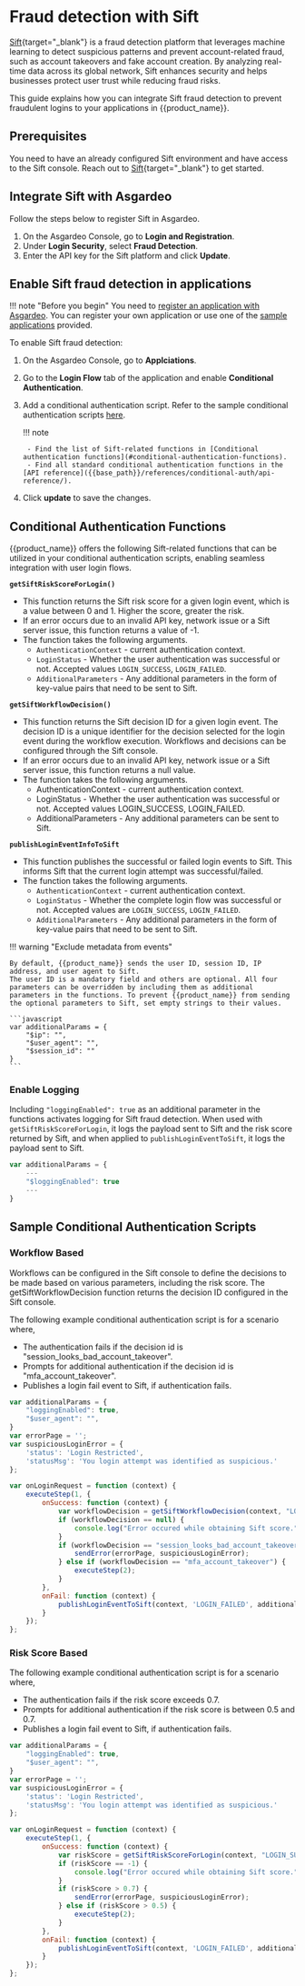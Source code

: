 # Fraud detection with Sift

[Sift](https://sift.com/){target="_blank"} is a fraud detection platform that leverages machine learning to detect suspicious patterns and prevent account-related fraud, such as account takeovers and fake account creation. By analyzing real-time data across its global network, Sift enhances security and helps businesses protect user trust while reducing fraud risks.

This guide explains how you can integrate Sift fraud detection to prevent fraudulent logins to your applications in {{product_name}}.

## Prerequisites

You need to have an already configured Sift environment and have access to the Sift console. Reach out to [Sift](https://sift.com/contact-us){target="_blank"} to get started.

## Integrate Sift with Asgardeo

Follow the steps below to register Sift in Asgardeo.

1. On the Asgardeo Console, go to **Login and Registration**.
2. Under **Login Security**, select **Fraud Detection**.
3. Enter the API key for the Sift platform and click **Update**.

## Enable Sift fraud detection in applications

!!! note "Before you begin"
    You need to [register an application with Asgardeo]({{base_path}}/guides/applications/). You can register your own application or use one of the [sample applications]({{base_path}}/get-started/try-samples/) provided.

To enable Sift fraud detection:

1. On the Asgardeo Console, go to **Applciations**.
2. Go to the **Login Flow** tab of the application and enable **Conditional Authentication**.
3. Add a conditional authentication script. Refer to the sample conditional authentication scripts [here](#sample-conditional-authentication-scripts).

    !!! note

        - Find the list of Sift-related functions in [Conditional authentication functions](#conditional-authentication-functions).
        - Find all standard conditional authentication functions in the [API reference]({{base_path}}/references/conditional-auth/api-reference/).

4. Click **update** to save the changes.

## Conditional Authentication Functions 

{{product_name}} offers the following Sift-related functions that can be utilized in your conditional authentication scripts, enabling seamless integration with user login flows.

**`getSiftRiskScoreForLogin()`**

- This function returns the Sift risk score for a given login event, which is a value between 0 and 1. Higher the score, greater the risk.
- If an error occurs due to an invalid API key, network issue or a Sift server issue, this function returns a value of -1.
- The function takes the following arguments.
    - `AuthenticationContext` - current authentication context.
    - `LoginStatus` - Whether the user authentication was successful or not. Accepted values `LOGIN_SUCCESS`, `LOGIN_FAILED`.
    - `AdditionalParameters` - Any additional parameters in the form of key-value pairs that need to be sent to Sift.

**`getSiftWorkflowDecision()`**

- This function returns the Sift decision ID for a given login event. The decision ID is a unique identifier for the decision selected for the login event during the workflow execution. Workflows and decisions can be configured through the Sift console.
- If an error occurs due to an invalid API key, network issue or a Sift server issue, this function returns a null value.
- The function takes the following arguments.
    - AuthenticationContext - current authentication context.
    - LoginStatus - Whether the user authentication was successful or not. Accepted values LOGIN_SUCCESS, LOGIN_FAILED.
    - AdditionalParameters - Any additional parameters can be sent to Sift.

**`publishLoginEventInfoToSift`**

- This function publishes the successful or failed login events to Sift. This informs Sift that the current login attempt was successful/failed.
- The function takes the following arguments.
  - `AuthenticationContext` - current authentication context.
  - `LoginStatus` - Whether the complete login flow was successful or not. Accepted values are `LOGIN_SUCCESS`, `LOGIN_FAILED`.
  - `AdditionalParameters` - Any additional parameters in the form of key-value pairs that need to be sent to Sift.

!!! warning "Exclude metadata from events"

    By default, {{product_name}} sends the user ID, session ID, IP address, and user agent to Sift.
    The user ID is a mandatory field and others are optional. All four parameters can be overridden by including them as additional parameters in the functions. To prevent {{product_name}} from sending the optional parameters to Sift, set empty strings to their values.

    ```javascript
    var additionalParams = {
        "$ip": "",
        "$user_agent": "",
        "$session_id": ""
    }
    ```

### Enable Logging

Including `"loggingEnabled": true` as an additional parameter in the functions activates logging for Sift fraud detection. When used with `getSiftRiskScoreForLogin`, it logs the payload sent to Sift and the risk score returned by Sift, and when applied to `publishLoginEventToSift`, it logs the payload sent to Sift.

```javascript
var additionalParams = {
    ---
    "$loggingEnabled": true
    ---
}
```

## Sample Conditional Authentication Scripts

### Workflow Based

Workflows can be configured in the Sift console to define the decisions to be made based on various parameters, including the risk score.
The getSiftWorkflowDecision function returns the decision ID configured in the Sift console.

The following example conditional authentication script is for a scenario where,
- The authentication fails if the decision id is "session_looks_bad_account_takeover".
- Prompts for additional authentication if the decision id is "mfa_account_takeover".
- Publishes a login fail event to Sift, if authentication fails.

```javascript
var additionalParams = {
    "loggingEnabled": true,
    "$user_agent": "",
}
var errorPage = '';
var suspiciousLoginError = {
    'status': 'Login Restricted',
    'statusMsg': 'You login attempt was identified as suspicious.'
};

var onLoginRequest = function (context) {
    executeStep(1, {
        onSuccess: function (context) {
            var workflowDecision = getSiftWorkflowDecision(context, "LOGIN_SUCCESS", additionalParams);
            if (workflowDecision == null) {
                console.log("Error occured while obtaining Sift score.");
            }
            if (workflowDecision == "session_looks_bad_account_takeover") {
                sendError(errorPage, suspiciousLoginError);
            } else if (workflowDecision == "mfa_account_takeover") {
                executeStep(2);
            }
        },
        onFail: function (context) {
            publishLoginEventToSift(context, 'LOGIN_FAILED', additionalParams);
        }
    });
};
```

### Risk Score Based

The following example conditional authentication script is for a scenario where,
- The authentication fails if the risk score exceeds 0.7.
- Prompts for additional authentication if the risk score is between 0.5 and 0.7.
- Publishes a login fail event to Sift, if authentication fails.

```javascript
var additionalParams = {
    "loggingEnabled": true,
    "$user_agent": "",
}
var errorPage = '';
var suspiciousLoginError = {
    'status': 'Login Restricted',
    'statusMsg': 'You login attempt was identified as suspicious.'
};

var onLoginRequest = function (context) {
    executeStep(1, {
        onSuccess: function (context) {
            var riskScore = getSiftRiskScoreForLogin(context, "LOGIN_SUCCESS", additionalParams);
            if (riskScore == -1) {
                console.log("Error occured while obtaining Sift score.");
            }
            if (riskScore > 0.7) {
                sendError(errorPage, suspiciousLoginError);
            } else if (riskScore > 0.5) {
                executeStep(2);
            }
        },
        onFail: function (context) {
            publishLoginEventToSift(context, 'LOGIN_FAILED', additionalParams);
        }
    });
};
```